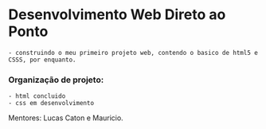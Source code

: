 # Desenvolvimento Web Direto ao Ponto
    
    - construindo o meu primeiro projeto web, contendo o basico de html5 e CSSS, por enquanto.

### Organização de projeto:
    - html concluido
    - css em desenvolvimento

Mentores: Lucas Caton e Mauricio.